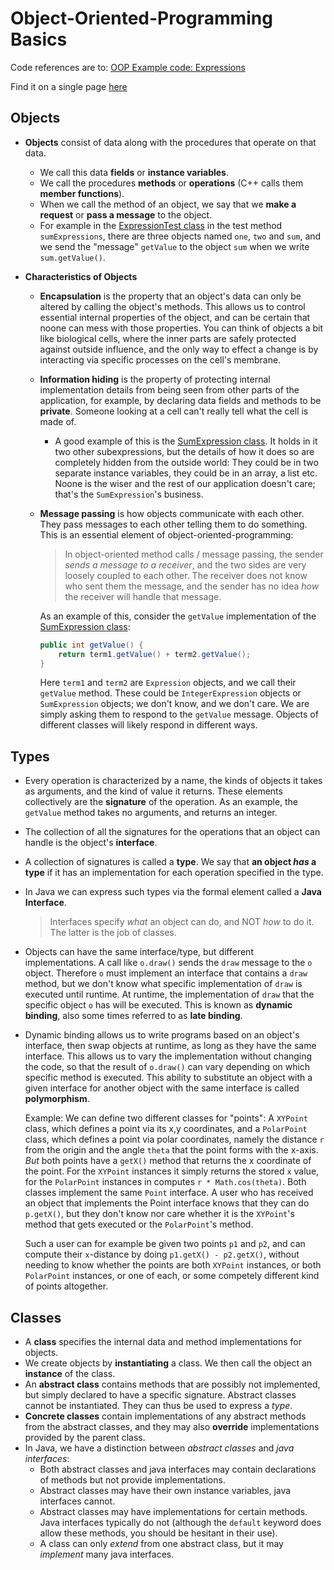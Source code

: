 # Object-Oriented-Programming Basics

Code references are to: [OOP Example code: Expressions](https://github.com/sdp-resources/expressions)

Find it on a single page [here](expressionsExample.md)

## Objects

- **Objects** consist of data along with the procedures that operate on that data.
    - We call this data **fields** or **instance variables**.
    - We call the procedures **methods** or **operations** (C++ calls them **member functions**).
    - When we call the method of an object, we say that we **make a request** or **pass a message** to the object.
    - For example in the [ExpressionTest class](https://github.com/sdp-resources/expressions/blob/master/test/ExpressionTest.java) in the test method `sumExpressions`, there are three objects named `one`, `two` and `sum`, and we send the "message" `getValue` to the object `sum` when we write `sum.getValue()`.

- **Characteristics of Objects**
    - **Encapsulation** is the property that an object's data can only be altered by calling the object's methods. This allows us to control essential internal properties of the object, and can be certain that noone can mess with those properties. You can think of objects a bit like biological cells, where the inner parts are safely protected against outside influence, and the only way to effect a change is by interacting via specific processes on the cell's membrane.
    - **Information hiding** is the property of protecting internal implementation details from being seen from other parts of the application, for example, by declaring data fields and methods to be **private**. Someone looking at a cell can't really tell what the cell is made of.
        - A good example of this is the [SumExpression class](https://github.com/sdp-resources/expressions/blob/master/src/SumExpression.java). It holds in it two other subexpressions, but the details of how it does so are completely hidden from the outside world: They could be in two separate instance variables, they could be in an array, a list etc. Noone is the wiser and the rest of our application doesn't care; that's the `SumExpression`'s business.
    - **Message passing** is how objects communicate with each other. They pass messages to each other telling them to do something. This is an essential element of object-oriented-programming:

        > In object-oriented method calls / message passing, the sender *sends a message to a receiver*, and the two sides are very loosely coupled to each other. The receiver does not know who sent them the message, and the sender has no idea *how* the receiver will handle that message.

        As an example of this, consider the `getValue` implementation of the [SumExpression class](https://github.com/sdp-resources/expressions/blob/master/src/SumExpression.java):

        ```java
        public int getValue() {
            return term1.getValue() + term2.getValue();
        }
        ```
        Here `term1` and `term2` are `Expression` objects, and we call their `getValue` method. These could be `IntegerExpression` objects or `SumExpression` objects; we don't know, and we don't  care. We are simply asking them to respond to the `getValue` message. Objects of different classes will likely respond in different ways.

## Types

- Every operation is characterized by a name, the kinds of objects it takes as arguments, and the kind of value it returns. These elements collectively are the **signature** of the operation. As an example, the `getValue` method takes no arguments, and returns an integer.
- The collection of all the signatures for the operations that an object can handle is the object's **interface**.
- A collection of signatures is called a **type**. We say that **an object *has* a type** if it has an implementation for each operation specified in the type.
- In Java we can express such types via the formal element called a **Java Interface**.

    > Interfaces specify *what* an object can do, and NOT *how* to do it. The latter is the job of classes.
- Objects can have the same interface/type, but different implementations. A call like `o.draw()` sends the `draw` message to the `o` object. Therefore `o` must implement an interface that contains a `draw` method, but we don't know what specific implementation of `draw` is executed until runtime. At runtime, the implementation of `draw` that the specific object `o` has will be executed. This is known as **dynamic binding**, also some times referred to as **late binding**.
- Dynamic binding allows us to write programs based on an object's interface, then swap objects at runtime, as long as they have the same interface. This allows us to vary the implementation without changing the code, so that the result of `o.draw()` can vary depending on which specific method is executed. This ability to substitute an object with a given interface for another object with the same interface is called **polymorphism**.

    Example: We can define two different classes for "points": A `XYPoint` class, which defines a point via its x,y coordinates, and a `PolarPoint` class, which defines a point via polar coordinates, namely the distance `r` from the origin and the angle `theta` that the point forms with the x-axis. *But* both points have a `getX()` method that returns the x coordinate of the point. For the `XYPoint` instances it simply returns the stored `x` value, for the `PolarPoint` instances in computes `r * Math.cos(theta)`. Both classes implement the same `Point` interface. A user who has received an object that implements the Point interface knows that they can do `p.getX()`, but they don't know nor care whether it is the `XYPoint`'s method that gets executed or the `PolarPoint`'s method.

    Such a user can for example be given two points `p1` and `p2`, and can compute their `x`-distance by doing `p1.getX() - p2.getX()`, without needing to know whether the points are both `XYPoint` instances, or both `PolarPoint` instances, or one of each, or some competely different kind of points altogether.

## Classes

- A **class** specifies the internal data and method implementations for objects.
- We create objects by **instantiating** a class. We then call the object an **instance** of the class.
- An **abstract class** contains methods that are possibly not implemented, but simply declared to have a specific signature. Abstract classes cannot be instantiated. They can thus be used to express a *type*.
- **Concrete classes** contain implementations of any abstract methods from the abstract classes, and they may also **override** implementations provided by the parent class.
- In Java, we have a distinction between *abstract classes* and *java interfaces*:
    - Both abstract classes and java interfaces may contain declarations of methods but not provide implementations.
    - Abstract classes may have their own instance variables, java interfaces cannot.
    - Abstract classes may have implementations for certain methods. Java interfaces typically do not (although the `default` keyword does allow these methods, you should be hesitant in their use).
    - A class can only *extend* from one abstract class, but it may *implement* many java interfaces.
